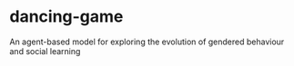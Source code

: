 # dancing-game
An agent-based model for exploring the evolution of gendered behaviour and social learning
